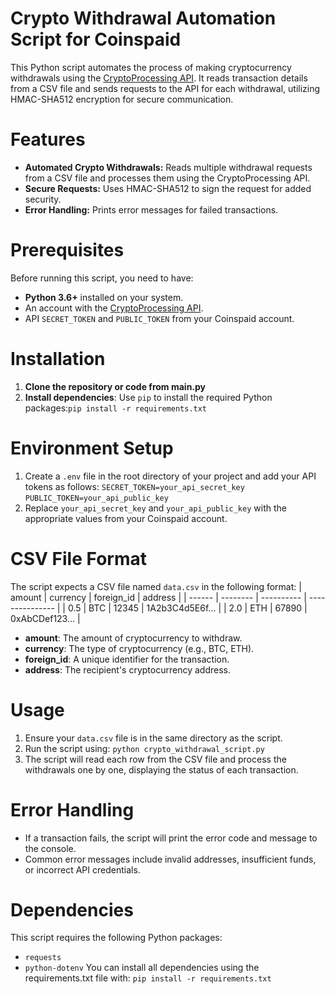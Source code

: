 # Crypto Withdrawal Automation Script for Coinspaid

This Python script automates the process of making cryptocurrency withdrawals using the [CryptoProcessing API](https://docs.coinspaid.com/docs/api-documentation). It reads transaction details from a CSV file and sends requests to the API for each withdrawal, utilizing HMAC-SHA512 encryption for secure communication.

# Features

- **Automated Crypto Withdrawals:** Reads multiple withdrawal requests from a CSV file and processes them using the CryptoProcessing API.
- **Secure Requests:** Uses HMAC-SHA512 to sign the request for added security.
- **Error Handling:** Prints error messages for failed transactions.

# Prerequisites
Before running this script, you need to have:
- **Python 3.6+** installed on your system.
- An account with the [CryptoProcessing API](https://app.cryptoprocessing.com/).
- API `SECRET_TOKEN` and `PUBLIC_TOKEN` from your Coinspaid account.

# Installation
1. **Clone the repository or code from main.py**
2. **Install dependencies**: Use `pip` to install the required Python packages:`pip install -r requirements.txt`

# Environment Setup
1. Create a `.env` file in the root directory of your project and add your API tokens as follows:
`SECRET_TOKEN=your_api_secret_key`
`PUBLIC_TOKEN=your_api_public_key`
2. Replace `your_api_secret_key` and `your_api_public_key` with the appropriate values from your Coinspaid account.

# CSV File Format
The script expects a CSV file named `data.csv` in the following format:
| amount | currency | foreign_id | address         |
| ------ | -------- | ---------- | --------------- |
| 0.5    | BTC      | 12345      | 1A2b3C4d5E6f... |
| 2.0    | ETH      | 67890      | 0xAbCDef123...  |

- **amount**: The amount of cryptocurrency to withdraw.
- **currency**: The type of cryptocurrency (e.g., BTC, ETH).
- **foreign_id**: A unique identifier for the transaction.
- **address**: The recipient's cryptocurrency address.

# Usage
1. Ensure your `data.csv` file is in the same directory as the script.
2. Run the script using: `python crypto_withdrawal_script.py`
3. The script will read each row from the CSV file and process the withdrawals one by one, displaying the status of each transaction.

# Error Handling
- If a transaction fails, the script will print the error code and message to the console.
- Common error messages include invalid addresses, insufficient funds, or incorrect API credentials.

# Dependencies
This script requires the following Python packages:
- `requests`
- `python-dotenv`
You can install all dependencies using the requirements.txt file with:
`pip install -r requirements.txt`
